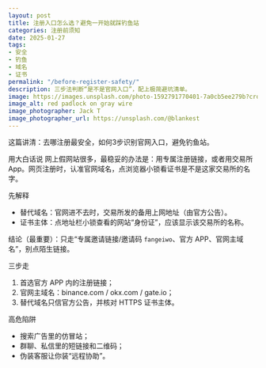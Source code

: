 ```yaml
---
layout: post
title: 注册入口怎么选？避免一开始就踩钓鱼站
categories: 注册前须知
date: 2025-01-27
tags:
- 安全
- 钓鱼
- 域名
- 证书
permalink: "/before-register-safety/"
description: 三步法判断“是不是官网入口”，配上极简避坑清单。
image: https://images.unsplash.com/photo-1592791770401-7a0cb5ee279b?crop=entropy&cs=tinysrgb&fit=max&fm=jpg&ixid=M3w4MDE0MTh8MHwxfHNlYXJjaHw2fHxzZWN1cmUtcmVnaXN0cmF0aW9uLWF2b2lkLXBoaXNoaW5nfGVufDB8MHx8fDE3NTczMTk0MjV8MA&ixlib=rb-4.1.0&q=80&w=1080
image_alt: red padlock on gray wire
image_photographer: Jack T
image_photographer_url: https://unsplash.com/@blankest
---
```

这篇讲清：去哪注册最安全，如何3步识别官网入口，避免钓鱼站。

用大白话说
网上假网站很多，最稳妥的办法是：用专属注册链接，或者用交易所 App。网页注册时，认准官网域名，点浏览器小锁看证书是不是这家交易所的名字。

先解释
- 替代域名：官网进不去时，交易所发的备用上网地址（由官方公告）。
- 证书主体：点地址栏小锁查看的网站“身份证”，应该显示该交易所的名称。

结论（最重要）：只走“专属邀请链接/邀请码 `fangeiwo`、官方 APP、官网主域名”，别点陌生链接。

三步走
1) 首选官方 APP 内的注册链接；
2) 官网主域名：binance.com / okx.com / gate.io；
3) 替代域名只信官方公告，并核对 HTTPS 证书主体。

高危陷阱
- 搜索广告里的仿冒站；
- 群聊、私信里的短链接和二维码；
- 伪装客服让你装“远程协助”。


